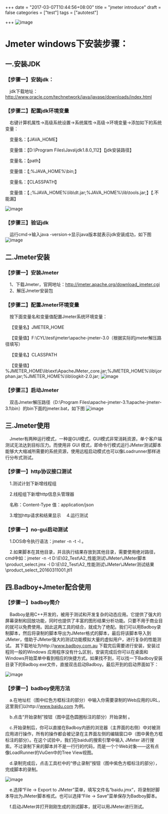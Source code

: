 +++
date = "2017-03-07T10:44:56+08:00"
title = "jmeter introduce"
draft = false
categories = ["test"]
tags = ["autotest"]


+++
![image](/img/jmeter.jpg) 

# Jmeter  windows下安装步骤：
<!--more-->
## 一.安装JDK

### 【步骤一】安装jdk：
&emsp;jdk下载地址：http://www.oracle.com/technetwork/java/javase/downloads/index.html

### 【步骤二】配置jdk环境变量

&emsp;右键计算机属性->高级系统设置->系统属性->高级->环境变量->添加如下的系统变量：

&emsp;变量名：【JAVA_HOME】

&emsp;变量值：【D:\Program Files\Java\jdk1.8.0_112】【jdk安装路径】

&emsp;变量名：【path】

&emsp;变量值：【\;%JAVA_HOME%\bin;】

&emsp;变量名：【CLASSPATH】

&emsp;变量值：【.;%JAVA_HOME%\lib\dt.jar;%JAVA_HOME%\lib\tools.jar;】【.不能漏】

![image](/img/path.jpg)
### 【步骤三】验证jdk

&emsp;运行cmd->输入java -version->显示java版本就表示jdk安装成功，如下图
![image](/img/cmd.png)
## 二.Jmeter安装

### 【步骤一】安装Jmeter
&emsp;1、下载Jmeter，官网地址：http://jmeter.apache.org/download_jmeter.cgi
&emsp;2、解压Jmeter安装包
### 【步骤二】配置Jmeter环境变量
&emsp;按下面变量名和变量值配置Jmeter系统环境变量：

&emsp;【变量名】JMETER_HOME

&emsp;【变量值】F:\CYL\test\jmeter\apache-jmeter-3.0（根据实际的jmeter解压路径填写）

&emsp;【变量名】CLASSPATH

&emsp;【变量值】%JMETER_HOME\lib\ext\ApacheJMeter_core.jar;%JMETER_HOME%\lib\jorphan.jar;%JMETER_HOME%\lib\logkit-2.0.jar;
![image](/img/path1.png)

### 【步骤三】启动Jmeter
&emsp;双击Jmeter解压路径（D:\Program Files\apache-jmeter-3.1\apache-jmeter-3.1\bin）的bin下面的jmeter.bat，如下图
![image](/img/runjmeter.png)
## 三.Jmeter使用
&emsp;Jmeter有两种运行模式，一种是GUI模式，GUI模式非常消耗资源，单个客户端测试无法达到目标压力。而使用非 GUI 模式，即命令行模式运行JMeter测试脚本能够大大缩减所需要的系统资源，使用远程启动模式也可以像Loadrunner那样进行分布式测试。
### 【步骤一】http协议接口测试
&emsp;1.测试计划下新增线程组

&emsp;2.线程组下新增http信息头管理器

&emsp;名称：Content-Type 值：application/json

&emsp;3.增加http请求和结果显示
&emsp;4.运行测试
### 【步骤一】no-gui启动测试
&emsp;1.DOS命令执行语法：jmeter -n -t <testplan filename> -l <listener filename>。

&emsp;2.如果脚本在其他目录，并且执行结果存放到其他目录，需要使用绝对路径，cmd中如：jmeter -n -t D:\E\02_Test\A2_性能测试\JMeter\JMeter脚本\product_select.jmx -l D:\E\02_Test\A2_性能测试\JMeter\JMeter测试结果\product_select_20160311001.jtl1

## 四.Badboy+Jmeter配合使用
### 【步骤一】badboy简介
&emsp;Badboy是用C++开发的，被用于测试和开发复杂的动态应用。它提供了强大的屏幕录制和回放功能，同时也提供了丰富的图形结果分析功能。只要不用于商业目的就可以免费使用。因此这两工具的结合，就成为了绝配。我们可以用Badboy录制脚本，然后将录制的脚本导出为JMeter格式的脚本，最后将该脚本导入到JMeter，借助于JMeter强大的测试功能模拟大量的虚拟用户，进行复杂的性能测试。
其下载地址为http://www.badboy.com.au
下载完后需要进行安装，安装过程同一般的Windows 应用程序没有什么区别，安装完成后你可以在桌面和Windows开始菜单中看到相应的快捷方式。如果找不到，可以找一下Badboy安装目录下的Badboy.exe文件，直接双击启动Badboy。最后开到的启动界面如下：
  
![image](/img/badboy.png)
                     
### 【步骤一】badboy使用方法
&emsp;a.在地址栏（图中红色方框标注的部分）中输入你需要录制的Web应用的URL，这里我们以http://www.baidu.com
为例。

 &emsp;b.点击“开始录制”按钮（图中蓝色圆圈标注的部分）开始录制 。
 
 &emsp;c.开始录制后，你可以直接在Badboy内嵌的浏览器（主界面的右侧）中对被测应用进行操作，所有的操作都会被记录在主界面左侧的编辑窗口中（图中黄色方框标注的部分）。在这个试验中，我们在baidu的搜索引擎中输入 JMeter 进行搜索。不过录制下来的脚本并不是一行行的代码，而是一个个Web对象——这有点像LoadRunner的VuGen中的Tree View视图。
 
 &emsp;d.录制完成后，点击工具栏中的“停止录制”按钮（图中紫色方框标注的部分），完成脚本的录制。
 
![image](/img/export.png)
 
&emsp;e.选择“File -> Export to JMeter”菜单，填写文件名“baidu.jmx”，将录制好脚本导出为JMeter脚本格式。也可以选择“File -> Save”菜单保存为Badboy脚本。

&emsp;f.启动JMeter并打开刚刚生成的测试脚本，就可以用JMeter进行测试。
